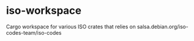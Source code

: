 # iso-workspace
Cargo workspace for various ISO crates that relies on salsa.debian.org/iso-codes-team/iso-codes
